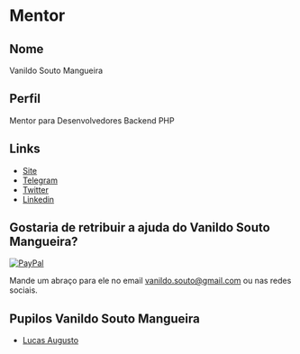 # Mentor

## Nome

Vanildo Souto Mangueira

## Perfil

Mentor para Desenvolvedores  Backend PHP

## Links

* [Site](http://blog.toneladas.com.br)
* [Telegram](https://t.me/vanildo_souto)
* [Twitter](https://twitter.com/vanildo_souto)
* [Linkedin](https://br.linkedin.com/in/vanildosouto)

## Gostaria de retribuir a ajuda do Vanildo Souto Mangueira?

[![PayPal](https://www.paypalobjects.com/pt_BR/i/btn/btn_donate_LG.gif)](https://www.paypal.com/cgi-bin/webscr?cmd=_donations&business=9LJ6WGLBDQKGJ&lc=BR&item_name=Vanildo&currency_code=BRL&bn=PP-DonationsBF:btn_donate_SM.gif:NonHosted)

Mande um abraço para ele no email vanildo.souto@gmail.com ou nas redes sociais.

## Pupilos Vanildo Souto Mangueira

* [Lucas Augusto](https://github.com/training-center/mentoria/blob/master/profiles/pupils/profiles/LucasAugusto.md)
